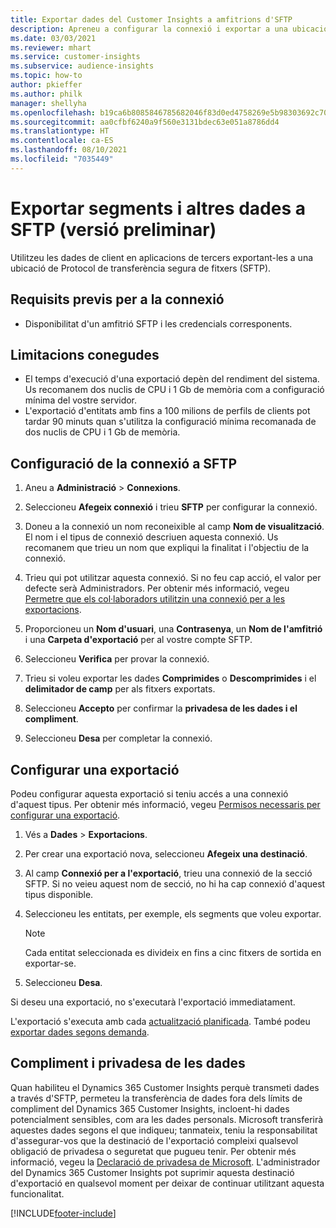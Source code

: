 ```yaml
---
title: Exportar dades del Customer Insights a amfitrions d'SFTP
description: Apreneu a configurar la connexió i exportar a una ubicació SFTP.
ms.date: 03/03/2021
ms.reviewer: mhart
ms.service: customer-insights
ms.subservice: audience-insights
ms.topic: how-to
author: pkieffer
ms.author: philk
manager: shellyha
ms.openlocfilehash: b19ca6b8085846785682046f83d0ed4758269e5b98303692c703d995407ca7dd
ms.sourcegitcommit: aa0cfbf6240a9f560e3131bdec63e051a8786dd4
ms.translationtype: HT
ms.contentlocale: ca-ES
ms.lasthandoff: 08/10/2021
ms.locfileid: "7035449"
---
```

# <a name="export-segments-and-other-data-to-sftp-preview"></a>Exportar segments i altres dades a SFTP (versió preliminar)

Utilitzeu les dades de client en aplicacions de tercers exportant-les a una ubicació de Protocol de transferència segura de fitxers (SFTP).

## <a name="prerequisites-for-connection"></a>Requisits previs per a la connexió

- Disponibilitat d'un amfitrió SFTP i les credencials corresponents.

## <a name="known-limitations"></a>Limitacions conegudes

- El temps d'execució d'una exportació depèn del rendiment del sistema. Us recomanem dos nuclis de CPU i 1 Gb de memòria com a configuració mínima del vostre servidor. 
- L'exportació d'entitats amb fins a 100 milions de perfils de clients pot tardar 90 minuts quan s'utilitza la configuració mínima recomanada de dos nuclis de CPU i 1 Gb de memòria. 

## <a name="set-up-connection-to-sftp"></a>Configuració de la connexió a SFTP

1. Aneu a **Administració** > **Connexions**.

1. Seleccioneu **Afegeix connexió** i trieu **SFTP** per configurar la connexió.

1. Doneu a la connexió un nom reconeixible al camp **Nom de visualització**. El nom i el tipus de connexió descriuen aquesta connexió. Us recomanem que trieu un nom que expliqui la finalitat i l'objectiu de la connexió.

1. Trieu qui pot utilitzar aquesta connexió. Si no feu cap acció, el valor per defecte serà Administradors. Per obtenir més informació, vegeu [Permetre que els col·laboradors utilitzin una connexió per a les exportacions](connections.md#allow-contributors-to-use-a-connection-for-exports).

1. Proporcioneu un **Nom d'usuari**, una **Contrasenya**, un **Nom de l'amfitrió** i una **Carpeta d'exportació** per al vostre compte SFTP.

1. Seleccioneu **Verifica** per provar la connexió.

1. Trieu si voleu exportar les dades **Comprimides** o **Descomprimides** i el **delimitador de camp** per als fitxers exportats.

1. Seleccioneu **Accepto** per confirmar la **privadesa de les dades i el compliment**.

1. Seleccioneu **Desa** per completar la connexió.

## <a name="configure-an-export"></a>Configurar una exportació

Podeu configurar aquesta exportació si teniu accés a una connexió d'aquest tipus. Per obtenir més informació, vegeu [Permisos necessaris per configurar una exportació](export-destinations.md#set-up-a-new-export).

1. Vés a **Dades** > **Exportacions**.

1. Per crear una exportació nova, seleccioneu **Afegeix una destinació**.

1. Al camp **Connexió per a l'exportació**, trieu una connexió de la secció SFTP. Si no veieu aquest nom de secció, no hi ha cap connexió d'aquest tipus disponible.

1. Seleccioneu les entitats, per exemple, els segments que voleu exportar.

   > [!NOTE]
   > Cada entitat seleccionada es divideix en fins a cinc fitxers de sortida en exportar-se. 

1. Seleccioneu **Desa**.

Si deseu una exportació, no s'executarà l'exportació immediatament.

L'exportació s'executa amb cada [actualització planificada](system.md#schedule-tab). També podeu [exportar dades segons demanda](export-destinations.md#run-exports-on-demand). 

## <a name="data-privacy-and-compliance"></a>Compliment i privadesa de les dades

Quan habiliteu el Dynamics 365 Customer Insights perquè transmeti dades a través d'SFTP, permeteu la transferència de dades fora dels límits de compliment del Dynamics 365 Customer Insights, incloent-hi dades potencialment sensibles, com ara les dades personals. Microsoft transferirà aquestes dades segons el que indiqueu; tanmateix, teniu la responsabilitat d'assegurar-vos que la destinació de l'exportació compleixi qualsevol obligació de privadesa o seguretat que pugueu tenir. Per obtenir més informació, vegeu la [Declaració de privadesa de Microsoft](https://go.microsoft.com/fwlink/?linkid=396732).
L'administrador del Dynamics 365 Customer Insights pot suprimir aquesta destinació d'exportació en qualsevol moment per deixar de continuar utilitzant aquesta funcionalitat.

[!INCLUDE[footer-include](../includes/footer-banner.md)]
